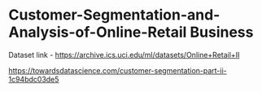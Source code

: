 # Customer-Segmentation-and-Analysis-of-Online-Retail Business
 

Dataset link - https://archive.ics.uci.edu/ml/datasets/Online+Retail+II

https://towardsdatascience.com/customer-segmentation-part-ii-1c94bdc03de5